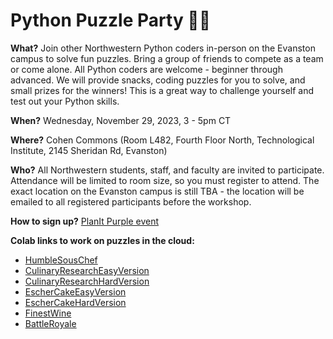 # Python Puzzle Party 🥳🐍

**What?** Join other Northwestern Python coders in-person on the Evanston campus to solve fun puzzles. Bring a group of friends to compete as a team or come alone. All Python coders are welcome - beginner through advanced. We will provide snacks, coding puzzles for you to solve, and small prizes for the winners! This is a great way to challenge yourself and test out your Python skills.

**When?** Wednesday, November 29, 2023, 3 - 5pm CT

**Where?** Cohen Commons (Room L482, Fourth Floor North, Technological Institute, 2145 Sheridan Rd, Evanston)

**Who?** All Northwestern students, staff, and faculty are invited to participate. Attendance will be limited to room size, so you must register to attend. The exact location on the Evanston campus is still TBA - the location will be emailed to all registered participants before the workshop.

**How to sign up?** [PlanIt Purple event](https://planitpurple.northwestern.edu/event/604357)

**Colab links to work on puzzles in the cloud:**
- [HumbleSousChef](https://colab.research.google.com/github/nuitrcs/PythonPuzzleParty/blob/main/puzzles/1_HumbleSousChef.ipynb?authuser=1)
- [CulinaryResearchEasyVersion](https://colab.research.google.com/github/nuitrcs/PythonPuzzleParty/blob/main/puzzles/2_CulinaryResearchEasy.ipynb?authuser=1)
- [CulinaryResearchHardVersion](https://colab.research.google.com/github/nuitrcs/PythonPuzzleParty/blob/main/puzzles/2_CulinaryResearchHard.ipynb?authuser=1)
- [EscherCakeEasyVersion](https://colab.research.google.com/github/nuitrcs/PythonPuzzleParty/blob/main/puzzles/4_EscherCakeEasy.ipynb?authuser=1)
- [EscherCakeHardVersion](https://colab.research.google.com/github/nuitrcs/PythonPuzzleParty/blob/main/puzzles/4_EscherCakeHard.ipynb?authuser=1)
- [FinestWine](https://colab.research.google.com/github/nuitrcs/PythonPuzzleParty/blob/main/puzzles/5_FinestWine.ipynb?authuser=1)
- [BattleRoyale](https://colab.research.google.com/github/nuitrcs/PythonPuzzleParty/blob/main/puzzles/6_BattleRoyale.ipynb?authuser=1)
